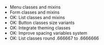 - Menu classes and mixins
- Form classes and mixins
- OK: List classes and mixins
- OK: Button classes size variants
- OK: Integrate theming classes
- OK: Improve spacing variables system
- OK: List classes round .666667 to .6666666
